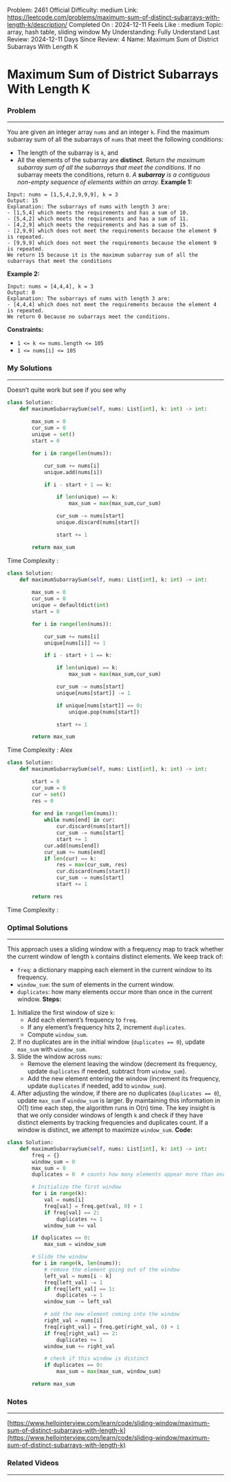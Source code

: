 Problem: 2461
Official Difficulty: medium
Link: https://leetcode.com/problems/maximum-sum-of-distinct-subarrays-with-length-k/description/
Completed On : 2024-12-11
Feels Like : medium
Topic: array, hash table, sliding window
My Understanding: Fully Understand
Last Review: 2024-12-11
Days Since Review: 4
Name: Maximum Sum of District Subarrays With Length K

# Maximum Sum of District Subarrays With Length K
### Problem
___
You are given an integer array `nums` and an integer `k`. Find the maximum subarray sum of all the subarrays of `nums` that meet the following conditions:
- The length of the subarray is `k`, and
- All the elements of the subarray are **distinct**.
Return *the maximum subarray sum of all the subarrays that meet the conditions.* If no subarray meets the conditions, return `0`.
*A ****subarray**** is a contiguous non-empty sequence of elements within an array.*
**Example 1:**
```plain text
Input: nums = [1,5,4,2,9,9,9], k = 3
Output: 15
Explanation: The subarrays of nums with length 3 are:
- [1,5,4] which meets the requirements and has a sum of 10.
- [5,4,2] which meets the requirements and has a sum of 11.
- [4,2,9] which meets the requirements and has a sum of 15.
- [2,9,9] which does not meet the requirements because the element 9 is repeated.
- [9,9,9] which does not meet the requirements because the element 9 is repeated.
We return 15 because it is the maximum subarray sum of all the subarrays that meet the conditions
```
**Example 2:**
```plain text
Input: nums = [4,4,4], k = 3
Output: 0
Explanation: The subarrays of nums with length 3 are:
- [4,4,4] which does not meet the requirements because the element 4 is repeated.
We return 0 because no subarrays meet the conditions.
```
**Constraints:**
- `1 <= k <= nums.length <= 105`
- `1 <= nums[i] <= 105`
### My Solutions
___
Doesn’t quite work but see if you see why 
```python
class Solution:
    def maximumSubarraySum(self, nums: List[int], k: int) -> int:
        
        max_sum = 0
        cur_sum = 0
        unique = set()
        start = 0

        for i in range(len(nums)):

            cur_sum += nums[i]
            unique.add(nums[i])

            if i - start + 1 == k:

                if len(unique) == k:
                    max_sum = max(max_sum,cur_sum)

                cur_sum -= nums[start]
                unique.discard(nums[start])

                start += 1

        return max_sum
```

Time Complexity :
```python
class Solution:
    def maximumSubarraySum(self, nums: List[int], k: int) -> int:
        
        max_sum = 0
        cur_sum = 0
        unique = defaultdict(int)
        start = 0

        for i in range(len(nums)):

            cur_sum += nums[i]
            unique[nums[i]] += 1

            if i - start + 1 == k:

                if len(unique) == k:
                    max_sum = max(max_sum,cur_sum)

                cur_sum -= nums[start]
                unique[nums[start]] -= 1

                if unique[nums[start]] == 0:
                    unique.pop(nums[start])

                start += 1

        return max_sum
```

Time Complexity : 
Alex 
```python
class Solution:
    def maximumSubarraySum(self, nums: List[int], k: int) -> int:

        start = 0
        cur_sum = 0
        cur = set()
        res = 0
        
        for end in range(len(nums)):
            while nums[end] in cur:
                cur.discard(nums[start])
                cur_sum -= nums[start]
                start += 1
            cur.add(nums[end])
            cur_sum += nums[end]
            if len(cur) == k:
                res = max(cur_sum, res)
                cur.discard(nums[start])
                cur_sum -= nums[start]
                start += 1

        return res

```

Time Complexity : 
### Optimal Solutions
___
This approach uses a sliding window with a frequency map to track whether the current window of length `k` contains distinct elements. We keep track of:
- `freq`: a dictionary mapping each element in the current window to its frequency.
- `window_sum`: the sum of elements in the current window.
- `duplicates`: how many elements occur more than once in the current window.
**Steps:**
1. Initialize the first window of size `k`:
	- Add each element’s frequency to `freq`.
	- If any element’s frequency hits 2, increment `duplicates`.
	- Compute `window_sum`.
2. If no duplicates are in the initial window (`duplicates == 0`), update `max_sum` with `window_sum`.
3. Slide the window across `nums`:
	- Remove the element leaving the window (decrement its frequency, update `duplicates` if needed, subtract from `window_sum`).
	- Add the new element entering the window (increment its frequency, update `duplicates` if needed, add to `window_sum`).
4. After adjusting the window, if there are no duplicates (`duplicates == 0`), update `max_sum` if `window_sum` is larger.
By maintaining this information in O(1) time each step, the algorithm runs in O(n) time. The key insight is that we only consider windows of length `k` and check if they have distinct elements by tracking frequencies and duplicates count. If a window is distinct, we attempt to maximize `window_sum`.
**Code:**
```python
class Solution:
    def maximumSubarraySum(self, nums: List[int], k: int) -> int:
        freq = {}
        window_sum = 0
        max_sum = 0
        duplicates = 0  # counts how many elements appear more than once

        # Initialize the first window
        for i in range(k):
            val = nums[i]
            freq[val] = freq.get(val, 0) + 1
            if freq[val] == 2:
                duplicates += 1
            window_sum += val

        if duplicates == 0:
            max_sum = window_sum

        # Slide the window
        for i in range(k, len(nums)):
            # remove the element going out of the window
            left_val = nums[i - k]
            freq[left_val] -= 1
            if freq[left_val] == 1:
                duplicates -= 1
            window_sum -= left_val

            # add the new element coming into the window
            right_val = nums[i]
            freq[right_val] = freq.get(right_val, 0) + 1
            if freq[right_val] == 2:
                duplicates += 1
            window_sum += right_val

            # check if this window is distinct
            if duplicates == 0:
                max_sum = max(max_sum, window_sum)

        return max_sum

```
### Notes
___
 
[https://www.hellointerview.com/learn/code/sliding-window/maximum-sum-of-distinct-subarrays-with-length-k](https://www.hellointerview.com/learn/code/sliding-window/maximum-sum-of-distinct-subarrays-with-length-k)
### Related Videos 
___
[]()